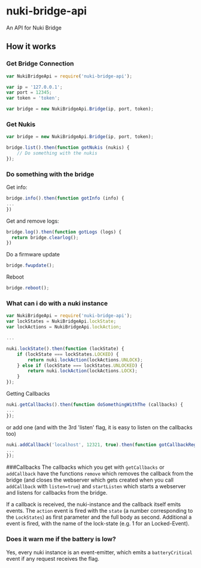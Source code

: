 # nuki-bridge-api
An API for Nuki Bridge

## How it works

### Get Bridge Connection
``` js
var NukiBridgeApi = require('nuki-bridge-api');

var ip = '127.0.0.1';
var port = 12345;
var token = 'token';

var bridge = new NukiBridgeApi.Bridge(ip, port, token);
```

### Get Nukis
``` js
var bridge = new NukiBridgeApi.Bridge(ip, port, token);

bridge.list().then(function gotNukis (nukis) {
    // Do something with the nukis
});

```

### Do something with the bridge
Get info:
```js
bridge.info().then(function gotInfo (info) {
...
})
```

Get and remove logs:
```js
bridge.log().then(function gotLogs (logs) {
  return bridge.clearlog();
})
```

Do a firmware update
```js
bridge.fwupdate();
```

Reboot
```js
bridge.reboot();
```


### What can i do with a nuki instance
``` js
var NukiBridgeApi = require('nuki-bridge-api');
var lockStates = NukiBridgeApi.lockState;
var lockActions = NukiBridgeApi.lockAction;

...

nuki.lockState().then(function (lockState) {
    if (lockState === lockStates.LOCKED) {
        return nuki.lockAction(lockActions.UNLOCK);
    } else if (lockState === lockStates.UNLOCKED) {
        return nuki.lockAction(lockActions.LOCK);
    }
});
```

Getting Callbacks
```js
nuki.getCallbacks().then(function doSomethingWithThe (callbacks) {
...
});
```

or add one (and with the 3rd 'listen' flag, it is easy to listen on the callbacks too)
```js
nuki.addCallback('localhost', 12321, true).then(function gotCallbackRegistered (callback) {
...
});
```

###Callbacks
The callbacks which you get with `getCallbacks` or `addCallback` have the functions
`remove` which removes the callback from the bridge (and closes the webserver which
gets created when you call `addCallback` with `listen=true`) and `startListen` which
starts a webserver and listens for callbacks from the bridge.

If a callback is received, the nuki-instance and the callback itself emits events.
The `action` event is fired with the `state` (a number corresponding to the `LockStates`)
as first parameter and the full body as second.
Additional a event is fired, with the name of the lock-state (e.g. 1 for an Locked-Event).

### Does it warn me if the battery is low?
Yes, every nuki instance is an event-emitter, which emits a `batteryCritical` event if any request receives the flag.
